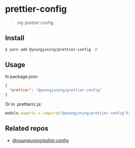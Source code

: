 # prettier-config

> my prettier config

## Install

```sh
$ yarn add @youngjuning/prettier-config -D
```

## Usage

In package.json:

```json
{
  "prettier": "@youngjuning/prettier-config"
}
```

Or in .prettierrc.js:

```js
module.exports = require("@youngjuning/prettier-config");
```

## Related repos

- [@youngjuning/eslint-config](https://github/youngjuning/eslint-config)